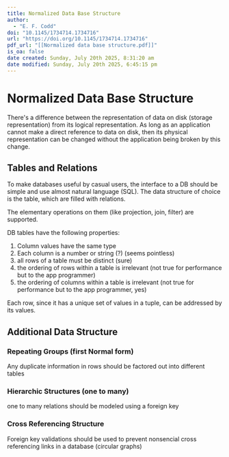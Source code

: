 ```yaml
---
title: Normalized Data Base Structure
author:
  - "E. F. Codd"
doi: "10.1145/1734714.1734716"
url: "https://doi.org/10.1145/1734714.1734716"
pdf_url: "[[Normalized data base structure.pdf]]"
is_oa: false
date created: Sunday, July 20th 2025, 8:31:20 am
date modified: Sunday, July 20th 2025, 6:45:15 pm
---
```


# Normalized Data Base Structure

There's a difference between the representation of data on disk (storage representation) from its logical representation. As long as an application cannot make a direct reference to data on disk, then its physical representation can be changed without the application being broken by this change.

## Tables and Relations

To make databases useful by casual users, the interface to a DB should be simple and use almost natural language (SQL). The data structure of choice is the table, which are filled with relations. 

The elementary operations on them (like projection, join, filter) are supported.

DB tables have the following properties:

1. Column values have the same type
2. Each column is a number or string (?) (seems pointless)
3. all rows of a table must be distinct (sure)
4. the ordering of rows within a table is irrelevant (not true for performance but to the app programmer)
5. the ordering of columns within a table is irrelevant (not true for performance but to the app programmer, yes)

Each row, since it has a unique set of values in a tuple, can be addressed by its values.

## Additional Data Structure

### Repeating Groups (first Normal form)

Any duplicate information in rows should be factored out into different tables

### Hierarchic Structures (one to many)

one to many relations should be modeled using a foreign key

### Cross Referencing Structure

Foreign key validations should be used to prevent nonsencial cross referencing links in a database (circular graphs)